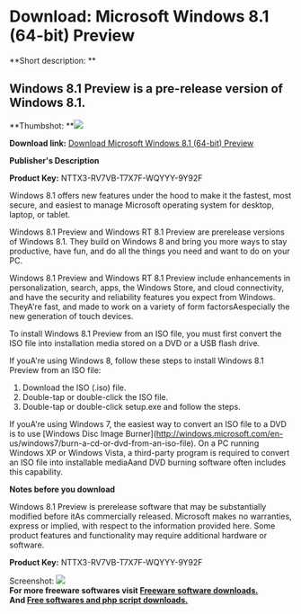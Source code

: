 # Download: Microsoft Windows 8.1 (64-bit) Preview

**Short description: **

## Windows 8.1 Preview is a pre-release version of Windows 8.1.

  
**Thumbshot: **![](http://www.freewarefiles.com/screenshot/nopic.gif)   
  
**Download link:** [Download Microsoft Windows 8.1 (64-bit) Preview](http://freesoftwares.boysofts.com/Microsoft-Windows-8-1-64-Bit-Preview_program_88875.html)  
  

**Publisher's Description**  
  

**Product Key:** NTTX3-RV7VB-T7X7F-WQYYY-9Y92F 

Windows 8.1 offers new features under the hood to make it the fastest, most
secure, and easiest to manage Microsoft operating system for desktop, laptop,
or tablet.

Windows 8.1 Preview and Windows RT 8.1 Preview are prerelease versions of
Windows 8.1. They build on Windows 8 and bring you more ways to stay
productive, have fun, and do all the things you need and want to do on your
PC.

Windows 8.1 Preview and Windows RT 8.1 Preview include enhancements in
personalization, search, apps, the Windows Store, and cloud connectivity, and
have the security and reliability features you expect from Windows. TheyA're
fast, and made to work on a variety of form factorsAespecially the new
generation of touch devices.

To install Windows 8.1 Preview from an ISO file, you must first convert the
ISO file into installation media stored on a DVD or a USB flash drive.

If youA're using Windows 8, follow these steps to install Windows 8.1 Preview
from an ISO file:

  1. Download the ISO (.iso) file. 
  2. Double-tap or double-click the ISO file. 
  3. Double-tap or double-click setup.exe and follow the steps. 

If youA're using Windows 7, the easiest way to convert an ISO file to a DVD is
to use [Windows Disc Image Burner](http://windows.microsoft.com/en-
us/windows7/burn-a-cd-or-dvd-from-an-iso-file). On a PC running Windows XP or
Windows Vista, a third-party program is required to convert an ISO file into
installable mediaAand DVD burning software often includes this capability.

**Notes before you download**

Windows 8.1 Preview is prerelease software that may be substantially modified
before itAs commercially released. Microsoft makes no warranties, express or
implied, with respect to the information provided here. Some product features
and functionality may require additional hardware or software.

**Product Key:** NTTX3-RV7VB-T7X7F-WQYYY-9Y92F 

  
  
Screenshot: ![](http://www.freewarefiles.com/screenshot/nopic.gif)  
**For more freeware softwares visit [Freeware software downloads.](http://freesoftwares.boysofts.com/)**   
**And [Free softwares and php script downloads.](http://www.boysofts.com/)**

